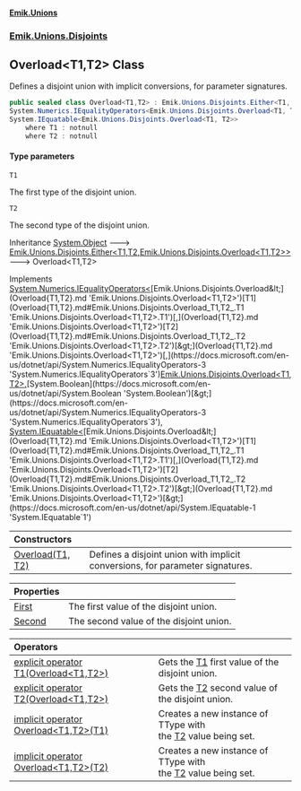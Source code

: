 #### [Emik.Unions](index.md 'index')
### [Emik.Unions.Disjoints](Emik.Unions.Disjoints.md 'Emik.Unions.Disjoints')

## Overload<T1,T2> Class

Defines a disjoint union with implicit conversions, for parameter signatures.

```csharp
public sealed class Overload<T1,T2> : Emik.Unions.Disjoints.Either<T1, T2, Emik.Unions.Disjoints.Overload<T1, T2>>,
System.Numerics.IEqualityOperators<Emik.Unions.Disjoints.Overload<T1, T2>, Emik.Unions.Disjoints.Overload<T1, T2>, bool>,
System.IEquatable<Emik.Unions.Disjoints.Overload<T1, T2>>
    where T1 : notnull
    where T2 : notnull
```
#### Type parameters

<a name='Emik.Unions.Disjoints.Overload_T1,T2_.T1'></a>

`T1`

The first type of the disjoint union.

<a name='Emik.Unions.Disjoints.Overload_T1,T2_.T2'></a>

`T2`

The second type of the disjoint union.

Inheritance [System.Object](https://docs.microsoft.com/en-us/dotnet/api/System.Object 'System.Object') &#129106; [Emik.Unions.Disjoints.Either&lt;](Either{T1,T2,TType}.md 'Emik.Unions.Disjoints.Either<T1,T2,TType>')[T1](Overload{T1,T2}.md#Emik.Unions.Disjoints.Overload_T1,T2_.T1 'Emik.Unions.Disjoints.Overload<T1,T2>.T1')[,](Either{T1,T2,TType}.md 'Emik.Unions.Disjoints.Either<T1,T2,TType>')[T2](Overload{T1,T2}.md#Emik.Unions.Disjoints.Overload_T1,T2_.T2 'Emik.Unions.Disjoints.Overload<T1,T2>.T2')[,](Either{T1,T2,TType}.md 'Emik.Unions.Disjoints.Either<T1,T2,TType>')[Emik.Unions.Disjoints.Overload&lt;](Overload{T1,T2}.md 'Emik.Unions.Disjoints.Overload<T1,T2>')[T1](Overload{T1,T2}.md#Emik.Unions.Disjoints.Overload_T1,T2_.T1 'Emik.Unions.Disjoints.Overload<T1,T2>.T1')[,](Overload{T1,T2}.md 'Emik.Unions.Disjoints.Overload<T1,T2>')[T2](Overload{T1,T2}.md#Emik.Unions.Disjoints.Overload_T1,T2_.T2 'Emik.Unions.Disjoints.Overload<T1,T2>.T2')[&gt;](Overload{T1,T2}.md 'Emik.Unions.Disjoints.Overload<T1,T2>')[&gt;](Either{T1,T2,TType}.md 'Emik.Unions.Disjoints.Either<T1,T2,TType>') &#129106; Overload<T1,T2>

Implements [System.Numerics.IEqualityOperators&lt;](https://docs.microsoft.com/en-us/dotnet/api/System.Numerics.IEqualityOperators-3 'System.Numerics.IEqualityOperators`3')[Emik.Unions.Disjoints.Overload&lt;](Overload{T1,T2}.md 'Emik.Unions.Disjoints.Overload<T1,T2>')[T1](Overload{T1,T2}.md#Emik.Unions.Disjoints.Overload_T1,T2_.T1 'Emik.Unions.Disjoints.Overload<T1,T2>.T1')[,](Overload{T1,T2}.md 'Emik.Unions.Disjoints.Overload<T1,T2>')[T2](Overload{T1,T2}.md#Emik.Unions.Disjoints.Overload_T1,T2_.T2 'Emik.Unions.Disjoints.Overload<T1,T2>.T2')[&gt;](Overload{T1,T2}.md 'Emik.Unions.Disjoints.Overload<T1,T2>')[,](https://docs.microsoft.com/en-us/dotnet/api/System.Numerics.IEqualityOperators-3 'System.Numerics.IEqualityOperators`3')[Emik.Unions.Disjoints.Overload&lt;](Overload{T1,T2}.md 'Emik.Unions.Disjoints.Overload<T1,T2>')[T1](Overload{T1,T2}.md#Emik.Unions.Disjoints.Overload_T1,T2_.T1 'Emik.Unions.Disjoints.Overload<T1,T2>.T1')[,](Overload{T1,T2}.md 'Emik.Unions.Disjoints.Overload<T1,T2>')[T2](Overload{T1,T2}.md#Emik.Unions.Disjoints.Overload_T1,T2_.T2 'Emik.Unions.Disjoints.Overload<T1,T2>.T2')[&gt;](Overload{T1,T2}.md 'Emik.Unions.Disjoints.Overload<T1,T2>')[,](https://docs.microsoft.com/en-us/dotnet/api/System.Numerics.IEqualityOperators-3 'System.Numerics.IEqualityOperators`3')[System.Boolean](https://docs.microsoft.com/en-us/dotnet/api/System.Boolean 'System.Boolean')[&gt;](https://docs.microsoft.com/en-us/dotnet/api/System.Numerics.IEqualityOperators-3 'System.Numerics.IEqualityOperators`3'), [System.IEquatable&lt;](https://docs.microsoft.com/en-us/dotnet/api/System.IEquatable-1 'System.IEquatable`1')[Emik.Unions.Disjoints.Overload&lt;](Overload{T1,T2}.md 'Emik.Unions.Disjoints.Overload<T1,T2>')[T1](Overload{T1,T2}.md#Emik.Unions.Disjoints.Overload_T1,T2_.T1 'Emik.Unions.Disjoints.Overload<T1,T2>.T1')[,](Overload{T1,T2}.md 'Emik.Unions.Disjoints.Overload<T1,T2>')[T2](Overload{T1,T2}.md#Emik.Unions.Disjoints.Overload_T1,T2_.T2 'Emik.Unions.Disjoints.Overload<T1,T2>.T2')[&gt;](Overload{T1,T2}.md 'Emik.Unions.Disjoints.Overload<T1,T2>')[&gt;](https://docs.microsoft.com/en-us/dotnet/api/System.IEquatable-1 'System.IEquatable`1')

| Constructors | |
| :--- | :--- |
| [Overload(T1, T2)](Overload{T1,T2}..ctor(T1,T2).md 'Emik.Unions.Disjoints.Overload<T1,T2>.Overload(T1, T2)') | Defines a disjoint union with implicit conversions, for parameter signatures. |

| Properties | |
| :--- | :--- |
| [First](Overload{T1,T2}.First.md 'Emik.Unions.Disjoints.Overload<T1,T2>.First') | The first value of the disjoint union. |
| [Second](Overload{T1,T2}.Second.md 'Emik.Unions.Disjoints.Overload<T1,T2>.Second') | The second value of the disjoint union. |

| Operators | |
| :--- | :--- |
| [explicit operator T1(Overload&lt;T1,T2&gt;)](Overload{T1,T2}.T1(Overload{T1,T2}).md 'Emik.Unions.Disjoints.Overload<T1,T2>.op_Explicit T1(Emik.Unions.Disjoints.Overload<T1,T2>)') | Gets the [T1](Overload{T1,T2}.md#Emik.Unions.Disjoints.Overload_T1,T2_.T1 'Emik.Unions.Disjoints.Overload<T1,T2>.T1') first value of the disjoint union. |
| [explicit operator T2(Overload&lt;T1,T2&gt;)](Overload{T1,T2}.T2(Overload{T1,T2}).md 'Emik.Unions.Disjoints.Overload<T1,T2>.op_Explicit T2(Emik.Unions.Disjoints.Overload<T1,T2>)') | Gets the [T2](Overload{T1,T2}.md#Emik.Unions.Disjoints.Overload_T1,T2_.T2 'Emik.Unions.Disjoints.Overload<T1,T2>.T2') second value of the disjoint union. |
| [implicit operator Overload&lt;T1,T2&gt;(T1)](Overload{T1,T2}.Overload(T1).md 'Emik.Unions.Disjoints.Overload<T1,T2>.op_Implicit Emik.Unions.Disjoints.Overload<T1,T2>(T1)') | Creates a new instance of TType with<br/>the [T2](Overload{T1,T2}.md#Emik.Unions.Disjoints.Overload_T1,T2_.T2 'Emik.Unions.Disjoints.Overload<T1,T2>.T2') value being set. |
| [implicit operator Overload&lt;T1,T2&gt;(T2)](Overload{T1,T2}.Overload(T2).md 'Emik.Unions.Disjoints.Overload<T1,T2>.op_Implicit Emik.Unions.Disjoints.Overload<T1,T2>(T2)') | Creates a new instance of TType with<br/>the [T2](Overload{T1,T2}.md#Emik.Unions.Disjoints.Overload_T1,T2_.T2 'Emik.Unions.Disjoints.Overload<T1,T2>.T2') value being set. |
